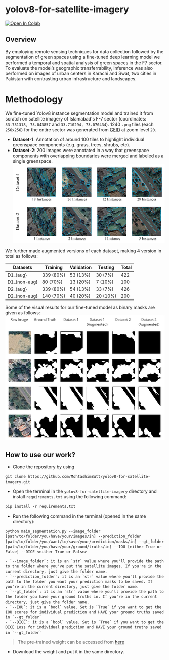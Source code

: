 # yolov8-for-satellite-imagery
[![Open In Colab](https://colab.research.google.com/assets/colab-badge.svg)](https://colab.research.google.com/github/MohtashimButt/yolov8-for-satellite-imagery/blob/master/main_segmentation.ipynb)
## Overview
By employing remote sensing techniques for data collection followed by the segmentation of green spaces using a fine-tuned deep learning model we performed a temporal and spatial analysis of green spaces in the F7 sector. To evaluate the model’s geographic transferrability, inference was also performed on images of urban centers in Karachi and Swat, two cities in Pakistan with contrasting urban infrastructure and landscapes.

# Methodology
We fine-tuned Yolov8 instance segmentation model and trained it from scratch on satellite imagery of Islamabad's F-7 sector (coordinates: `33.731318, 73.043857` and `33.710294, 73.070434`). 1240 `.png` tiles (each `256x256`) for the entire sector was generated from [GEID](https://www.allmapsoft.com/geid/) at zoom level `20`. 
- **Dataset-1**: Annotation of around 100 tiles to highlight individual greenspace components (e.g. grass, trees, shrubs, etc).
- **Dataset-2**: 200 images were annotated in a way that greenspace components with overlapping boundaries were merged and labeled as a single greenspace. 
![annotations](https://github.com/MohtashimButt/yolov8-for-satellite-imagery/blob/master/Assets/t1.png)
  
We further made augmented versions of each dataset, making 4 version in total as follows:  


Datasets | Training | Validation | Testing | Total |
--- | --- | --- | --- |--- |
 D1_{aug}      | 339 (80%) | 53 (13%)   | 30 (7%) | 422|
 D1_{non-aug}  | 80 (70%)  | 13 (20%)   | 7 (10%) | 100|
 D2_{aug}      | 339 (80%) | 54 (13%)   | 33 (7%) | 426|
 D2_{non-aug}  | 140 (70%) | 40 (20%)   | 20 (10%)| 200|

Some of the visual results for our fine-tuned model as binary masks are given as follows:    
![islo](https://github.com/MohtashimButt/yolov8-for-satellite-imagery/blob/master/Assets/islo.png)


## How to use our work?
- Clone the repository by using
```
git clone https://github.com/MohtashimButt/yolov8-for-satellite-imagery.git
```
- Open the terminal in the `yolov8-for-satellite-imagery` directory and install `requirements.txt` using the following command:
```
pip install -r requirements.txt
```
- Run the following command in the terminal (opened in the same directory):
```
python main_segmentation.py --image_folder [path/to/folder/you/have/your/images/in] --prediction_folder [path/to/folder/you/want/to/save/your/prediction/masks/in] --gt_folder [path/to/folder/you/have/your/ground/truths/in] --IOU [either True or False] --DICE <either True or False>
```
```
- `--image_folder`: it is an `str` value where you'll provide the path to the folder where you've put the satellite images. If you're in the current directory, just give the folder name.
- `--prediction_folder`: it is an `str` value where you'll provide the path to the folder you want your prediction masks to be saved. If you're in the current directory, just give the folder name.
- `--gt_folder`: it is an `str` value where you'll provide the path to the folder you have your ground truths in. If you're in the current directory, just give the folder name.
- `--IOU`: it is a `bool` value. Set is `True` if you want to get the IOU scores for individual prediction and HAVE your ground truths saved in `--gt_folder`
- `--DICE`: it is a `bool` value. Set is `True` if you want to get the DICE Loss for individual prediction and HAVE your ground truths saved in `--gt_folder`
```
> The pre-trained weight can be accessed from [here](https://drive.google.com/file/d/1NLJh5ISEsdUsHF5T9bKKjfpEx6d3ZCcI/view?usp=sharing)
- Download the weight and put it in the same directory.
